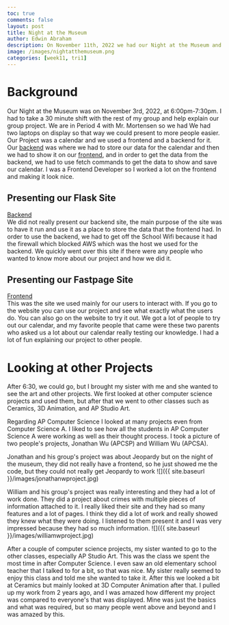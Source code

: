 ```yaml
---
toc: true
comments: false
layout: post
title: Night at the Museum
author: Edwin Abraham
description: On November 11th, 2022 we had our Night at the Museum and this is the blog post about how it went and what I saw
image: /images/nightatthemuseum.png
categories: [week11, tri1]
---
```


# Background
Our Night at the Museum was on November 3rd, 2022, at 6:00pm-7:30pm. I had to take a 30 minute shift with the rest of my group and help explain our group project. We are in Period 4 with Mr. Mortensen so we had  We had two laptops on display so that way we could present to more people easier. Our Project was a calendar and we used a frontend and a backend for it. Our [backend](https://agenda.nighthawkcodescrums.gq/) was where we had to store our data for the calendar and then we had to show it on our [frontend](https://emaad-mir.github.io/ttitans-fastpages/), and in order to get the data from the backend, we had to use fetch commands to get the data to show and save our calendar. I was a Frontend Developer so I worked a lot on the frontend and making it look nice.

## Presenting our Flask Site
[Backend](https://agenda.nighthawkcodescrums.gq/)
<br>
We did not really present our backend site, the main purpose of the site was to have it run and use it as a place to store the data that the frontend had. In order to use the backend, we had to get off the School Wifi because it had the firewall which blocked AWS which was the host we used for the backend. We quickly went over this site if there were any people who wanted to know more about our project and how we did it.

## Presenting our Fastpage Site
[Frontend](https://edwinkuttappi.github.io/fastpage1/categories/)
<br>
This was the site we used mainly for our users to interact with. If you go to the website you can use our project and see what exactly what the users do. You can also go on the website to try it out. We got a lot of people to try out our calendar, and my favorite people that came were these two parents who asked us a lot about our calendar really testing our knowledge. I had a lot of fun explaining our project to other people.

# Looking at other Projects
After 6:30, we could go, but I brought my sister with me and she wanted to see the art and other projects. We first looked at other computer science projects and used them, but after that we went to other classes such as Ceramics, 3D Animation, and AP Studio Art.

Regarding AP Computer Science I looked at many projects even from Computer Science A. I liked to see how all the students in AP Computer Science A were working as well as their thought process. I took a picture of two people's projects, Jonathan Wu (APCSP) and William Wu (APCSA).

Jonathan and his group's project was about Jeopardy but on the night of the museum, they did not really have a frontend, so he just showed me the code, but they could not really get Jeopardy to work
![]({{ site.baseurl }}/images/jonathanwproject.jpg)

William and his group's project was really interesting and they had a lot of work done. They did a project about crimes with multiple pieces of information attached to it. I really liked their site and they had so many features and a lot of pages. I think they did a lot of work and really showed they knew what they were doing. I listened to them present it and I was very impressed because they had so much information.
![]({{ site.baseurl }}/images/williamwproject.jpg)

After a couple of computer science projects, my sister wanted to go to the other classes, especially AP Studio Art. This was the class we spent the most time in after Computer Science. I even saw an old elementary school teacher that I talked to for a bit, so that was nice. My sister really seemed to enjoy this class and told me she wanted to take it. After this we looked a bit at Ceramics but mainly looked at 3D Computer Animation after that. I pulled up my work from 2 years ago, and I was amazed how different my project was compared to everyone's that was displayed. Mine was just the basics and what was required, but so many people went above and beyond and I was amazed by this.